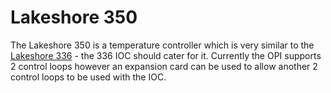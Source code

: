 # Lakeshore 350 

The Lakeshore 350 is a temperature controller which is very similar to the [Lakeshore 336](Lakeshore336) - the 336 IOC should cater for it. Currently the OPI supports 2 control loops however an expansion card can be used to allow another 2 control loops to be used with the IOC. 


